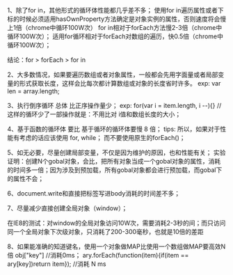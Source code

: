 1、除了for in，其他形式的循环体性能都几乎差不多；
   使用for in遍历属性或者下标的时候必须适用hasOwnProperty方法确定是对象实例的属性，否则速度将会慢上1倍（chrome中循环100W次）
   for in相对于forEach方法慢2-3倍（chrome中循环100W次）；
   适用for循环相对于forEach对数组的遍历，快0.5倍（chrome中循环100W次）；

结论：for > forEach > for in

2、大多数情况，如果要遍历数组或者对象属性，一般都会先用字面量或者局部变量的形式获取长度，这样会比每次都计算数组或对象的长度省时许多。
   exp:      var len = array.length;

3、执行倒序循环 总体 比正序操作量少；
   exp:      for(var i = item.length, i --){}	//这样的循环少了一部操作就是：不用比对 i值和数组长度的大小； 

4、基于函数的循环体 要比 基于循环的循环体要慢 8 倍；
   tips:     所以，如果对于性能有考虑的话应该使用 for, while； 而不要使用原生的forEach()； 

5、如无必要，尽量创建局部变量，不仅是因为维护的原因，也和性能有关；
   实验证明：创建N个gobal对象，会比，把所有对象当成一个gobal对象的属性，消耗的时间多一倍；因为涉及到预加载，所有gobal对象都会进行预加载，而gobal下的属性不会；

6、document.write和直接把标签写进body消耗的时间差不多；

7、尽量减少直接创建全局对象（window）；

   在IE8的测试：对window的全局对象访问10W次，需要消耗2-3秒的间；而只访问同一个全局对象下次级对象，只消耗了200-300毫秒，也就是10倍的差距

8、如果能准确的知道键名，使用一个对象做MAP比使用一个数组做MAP要高效N倍
   obj["key"] //消耗0ms；
   ary.forEach(function(item){if(item == ary[key])return item}); //消耗 N ms
   
   	